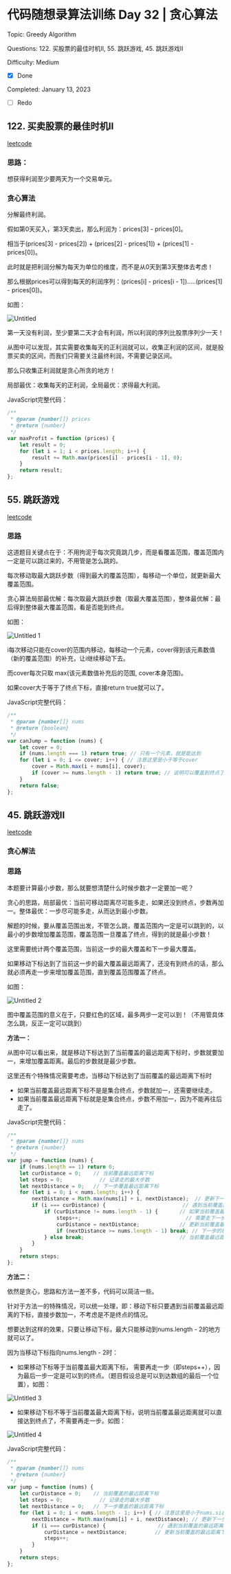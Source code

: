 # 代码随想录算法训练 Day 32 | 贪心算法

Topic: Greedy Algorithm

Questions: 122. 买股票的最佳时机II, 55. 跳跃游戏, 45. 跳跃游戏II

Difficulty: Medium

- [x] Done

Completed: January 13, 2023

- [ ] Redo


## ****122. 买卖股票的最佳时机II****

[leetcode](https://leetcode.cn/problems/best-time-to-buy-and-sell-stock-ii/)

### 思路：

想获得利润至少要两天为一个交易单元。

### ****贪心算法****

分解最终利润。

假如第0天买入，第3天卖出，那么利润为：prices[3] - prices[0]。

相当于(prices[3] - prices[2]) + (prices[2] - prices[1]) + (prices[1] - prices[0])。

此时就是把利润分解为每天为单位的维度，而不是从0天到第3天整体去考虑！

那么根据prices可以得到每天的利润序列：(prices[i] - prices[i - 1]).....(prices[1] - prices[0])。

如图：

![Untitled](https://user-images.githubusercontent.com/101588752/212386786-3e41ce6a-74c3-4a31-bbc7-a1c82d99bbe8.png)

第一天没有利润，至少要第二天才会有利润，所以利润的序列比股票序列少一天！

从图中可以发现，其实需要收集每天的正利润就可以，收集正利润的区间，就是股票买卖的区间，而我们只需要关注最终利润，不需要记录区间。

那么只收集正利润就是贪心所贪的地方！

局部最优：收集每天的正利润，全局最优：求得最大利润。

JavaScript完整代码：

```jsx
/**
 * @param {number[]} prices
 * @return {number}
 */
var maxProfit = function (prices) {
    let result = 0;
    for (let i = 1; i < prices.length; i++) {
        result += Math.max(prices[i] - prices[i - 1], 0);
    }
    return result;
};
```

## ****55. 跳跃游戏****

[leetcode](https://leetcode.cn/problems/jump-game/)

### 思路

这道题目关键点在于：不用拘泥于每次究竟跳几步，而是看覆盖范围，覆盖范围内一定是可以跳过来的，不用管是怎么跳的。

每次移动取最大跳跃步数（得到最大的覆盖范围），每移动一个单位，就更新最大覆盖范围。

贪心算法局部最优解：每次取最大跳跃步数（取最大覆盖范围），整体最优解：最后得到整体最大覆盖范围，看是否能到终点。

如图：

![Untitled 1](https://user-images.githubusercontent.com/101588752/212386797-3f5b7be6-2d31-4570-8ea1-f852c8b0d034.png)

i每次移动只能在cover的范围内移动，每移动一个元素，cover得到该元素数值（新的覆盖范围）的补充，让i继续移动下去。

而cover每次只取 max(该元素数值补充后的范围, cover本身范围)。

如果cover大于等于了终点下标，直接return true就可以了。

JavaScript完整代码：

```jsx
/**
 * @param {number[]} nums
 * @return {boolean}
 */
var canJump = function (nums) {
    let cover = 0;
    if (nums.length === 1) return true; // 只有一个元素，就是能达到
    for (let i = 0; i <= cover; i++) { // 注意这里是小于等于cover
        cover = Math.max(i + nums[i], cover);
        if (cover >= nums.length - 1) return true; // 说明可以覆盖到终点了
    }
    return false;
};
```

## ****45. 跳跃游戏II****

[leetcode](https://leetcode.cn/problems/jump-game-ii/)

### ****贪心解法****

### 思路

本题要计算最小步数，那么就要想清楚什么时候步数才一定要加一呢？

贪心的思路，局部最优：当前可移动距离尽可能多走，如果还没到终点，步数再加一。整体最优：一步尽可能多走，从而达到最小步数。

解题的时候，要从覆盖范围出发，不管怎么跳，覆盖范围内一定是可以跳到的，以最小的步数增加覆盖范围，覆盖范围一旦覆盖了终点，得到的就是最小步数！

这里需要统计两个覆盖范围，当前这一步的最大覆盖和下一步最大覆盖。

如果移动下标达到了当前这一步的最大覆盖最远距离了，还没有到终点的话，那么就必须再走一步来增加覆盖范围，直到覆盖范围覆盖了终点。

如图：

![Untitled 2](https://user-images.githubusercontent.com/101588752/212386827-4c58fb96-9267-4675-8cfc-e34bf7727ca3.png)

图中覆盖范围的意义在于，只要红色的区域，最多两步一定可以到！（不用管具体怎么跳，反正一定可以跳到）

**方法一：**

从图中可以看出来，就是移动下标达到了当前覆盖的最远距离下标时，步数就要加一，来增加覆盖距离。最后的步数就是最少步数。

这里还有个特殊情况需要考虑，当移动下标达到了当前覆盖的最远距离下标时

- 如果当前覆盖最远距离下标不是是集合终点，步数就加一，还需要继续走。
- 如果当前覆盖最远距离下标就是是集合终点，步数不用加一，因为不能再往后走了。

JavaScript完整代码：

```jsx
/**
 * @param {number[]} nums
 * @return {number}
 */
var jump = function (nums) {
    if (nums.length == 1) return 0;
    let curDistance = 0;    // 当前覆盖最远距离下标
    let steps = 0;            // 记录走的最大步数
    let nextDistance = 0;   // 下一步覆盖最远距离下标
    for (let i = 0; i < nums.length; i++) {
        nextDistance = Math.max(nums[i] + i, nextDistance);  // 更新下一步覆盖最远距离下标
        if (i === curDistance) {                         // 遇到当前覆盖最远距离下标
            if (curDistance != nums.length - 1) {       // 如果当前覆盖最远距离下标不是终点
                steps++;                                  // 需要走下一步
                curDistance = nextDistance;             // 更新当前覆盖最远距离下标（相当于加油了）
                if (nextDistance >= nums.length - 1) break; // 下一步的覆盖范围已经可以达到终点，结束循环
            } else break;                               // 当前覆盖最远距离下标是集合终点，不用做steps++操作了，直接结束
        }
    }
    return steps;
};
```

****方法二：****

依然是贪心，思路和方法一差不多，代码可以简洁一些。

针对于方法一的特殊情况，可以统一处理，即：移动下标只要遇到当前覆盖最远距离的下标，直接步数加一，不考虑是不是终点的情况。

想要达到这样的效果，只要让移动下标，最大只能移动到nums.length - 2的地方就可以了。

因为当移动下标指向nums.length - 2时：

- 如果移动下标等于当前覆盖最大距离下标， 需要再走一步（即steps++），因为最后一步一定是可以到的终点。（题目假设总是可以到达数组的最后一个位置），如图：

![Untitled 3](https://user-images.githubusercontent.com/101588752/212386853-7dd8cc25-3e8a-41de-a32a-91daaee6a4c4.png)

- 如果移动下标不等于当前覆盖最大距离下标，说明当前覆盖最远距离就可以直接达到终点了，不需要再走一步。如图：

![Untitled 4](https://user-images.githubusercontent.com/101588752/212386890-23668245-8b77-4392-9c7d-f0990185d3f3.png)

JavaScript完整代码：

```jsx
/**
 * @param {number[]} nums
 * @return {number}
 */
var jump = function (nums) {
    let curDistance = 0;    // 当前覆盖的最远距离下标
    let steps = 0;            // 记录走的最大步数
    let nextDistance = 0;   // 下一步覆盖的最远距离下标
    for (let i = 0; i < nums.length - 1; i++) { // 注意这里是小于nums.size() - 1，这是关键所在
        nextDistance = Math.max(nums[i] + i, nextDistance); // 更新下一步覆盖的最远距离下标
        if (i === curDistance) {                 // 遇到当前覆盖的最远距离下标
            curDistance = nextDistance;         // 更新当前覆盖的最远距离下标
            steps++;
        }
    }
    return steps;
};
```

